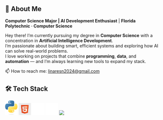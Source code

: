 ## 👋 About Me

**Computer Science Major | AI Development Enthusiast** | **Florida Polytechnic · Computer Science**

Hey there! I’m currently pursuing my degree in **Computer Science** with a concentration in **Artificial Intelligence Development**.  
I’m passionate about building smart, efficient systems and exploring how AI can solve real-world problems.  
I love working on projects that combine **programming**, **data**, and **automation** — and I’m always learning new tools to expand my stack.

📫 How to reach me: linaresn2024@gmail.com

## 🛠️ Tech Stack

<p>
  <img src="./assets/python-logo-only.svg" width="40"/>
  <img src="./assets/mark-only-icon.png" width="40"/>
  <img src="./assets/Git-Icon-White.png" width="40"/>
  <img src="./assets/c-plus-plus-logo.png" width="40"/>
  <img src="./assets/pl-sql-computer-icons-oracle-sql-developer-symbol-png-favpng-UvmbRBP1WFGKq88r65aREz3wi.png" width="40"/>
</p>




<!---
NatashaL2191/NatashaL2191 is a ✨ special ✨ repository because its `README.md` (this file) appears on your GitHub profile.
You can click the Preview link to take a look at your changes.
--->
